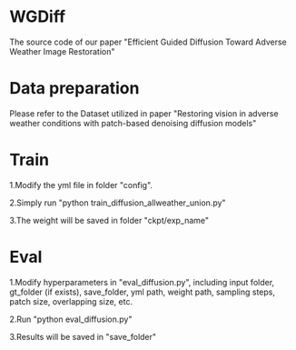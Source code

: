 # WGDiff
The source code of our paper "Efficient Guided Diffusion Toward Adverse Weather Image Restoration"

# Data preparation
Please refer to the Dataset utilized in paper "Restoring vision in adverse weather conditions with patch-based denoising diffusion models"

# Train
1.Modify the yml file in folder "config".

2.Simply run "python train_diffusion_allweather_union.py"

3.The weight will be saved in folder "ckpt/exp_name"

# Eval
1.Modify hyperparameters in "eval_diffusion.py", including input folder, gt_folder (if exists), save_folder, yml path, weight path, sampling steps, patch size, overlapping size, etc.

2.Run "python eval_diffusion.py"

3.Results will be saved in "save_folder"
